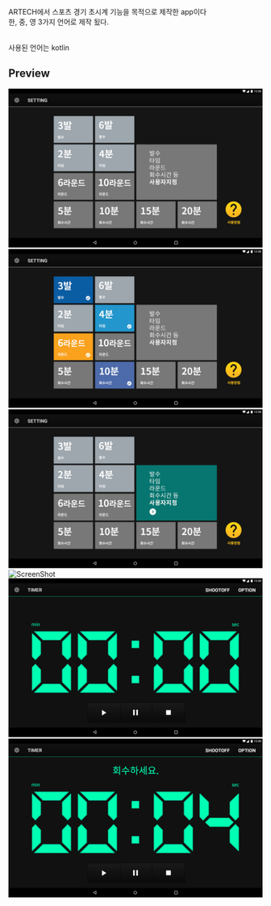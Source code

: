 ARTECH에서 스포츠 경기 초시계 기능을 목적으로 제작한 app이다<br>
한, 중, 영 3가지 언어로 제작 됬다.<br><br>

사용된 언어는 kotlin<br>


## Preview
![ScreenShot](./screenshot/timer_setting(1).jpg)
![ScreenShot](./screenshot/timer_setting(2).jpg)
![ScreenShot](./screenshot/timer_setting(3).jpg)
![ScreenShot](./screenshot/6_finetuning.jpg)
![ScreenShot](./screenshot/7_timer_main(4).jpg)
![ScreenShot](./screenshot/7_timer_main(11).jpg)